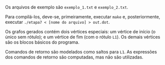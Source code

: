 Os arquivos de exemplo são `exemplo_1.txt` e `exemplo_2.txt`.

Para compilá-los, deve-se, primeiramente, executar `make` e, posteriormente, executar `./etapa7 < [nome do arquivo] > out.dot`.

Os grafos gerados contém dois vértices especiais: um vértice de início (o único sem rótulo); e um vértice de fim (com o rótulo `L1`). Os demais vértices são os blocos básicos do programa.

Comandos de retorno são modelados como saltos para `L1`. As expressões dos comandos de retorno são computadas, mas não são utilizadas.

